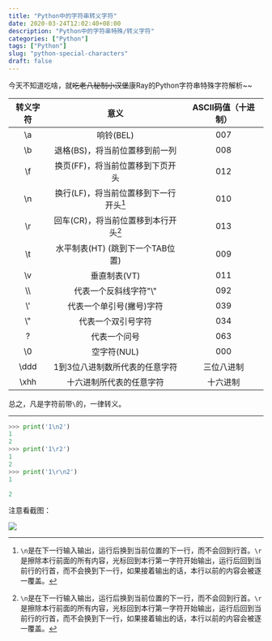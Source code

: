 ```yaml
---
title: "Python中的字符串转义字符"
date: 2020-03-24T12:02:40+08:00
description: "Python中的字符串特殊/转义字符"
categories: ["Python"]
tags: ["Python"]
slug: "python-special-characters"
draft: false
---
```


今天不知道吃啥，就~~吃老八秘制小汉堡~~康Ray的Python字符串特殊字符解析~~

| 转义字符 |                      意义                       | ASCII码值（十进制） |
| :------: | :---------------------------------------------: | :-----------------: |
|    \a    |                    响铃(BEL)                    |         007         |
|    \b    |         退格(BS)，将当前位置移到前一列          |         008         |
|    \f    |        换页(FF)，将当前位置移到下页开头         |         012         |
|    \n    |     换行(LF)，将当前位置移到下一行开头[^1]      |         010         |
|    \r    | 回车(CR)，将当前位置移到本行开头[^1] |         013         |
|    \t    |        水平制表(HT) (跳到下一个TAB位置)         |         009         |
|    \v    |                  垂直制表(VT)                   |         011         |
|   \\\    |             代表一个反斜线字符"\\"              |         092         |
|   \\'    |            代表一个单引号(撇号)字符             |         039         |
|   \\"    |               代表一个双引号字符                |         034         |
|    \?    |                  代表一个问号                   |         063         |
|    \0    |                   空字符(NUL)                   |         000         |
|   \ddd   |         1到3位八进制数所代表的任意字符          |     三位八进制      |
|   \xhh   |            十六进制所代表的任意字符             |      十六进制       |

总之，凡是字符前带`\`的，一律转义。

---

[^1]:`\n`是在下一行输入输出，运行后换到当前位置的下一行，而不会回到行首。`\r`是擦除本行前面的所有内容，光标回到本行第一字符开始输出，运行后回到当前行的行首，而不会换到下一行，如果接着输出的话，本行以前的内容会被逐一覆盖。

```python
>>> print('1\n2')
1
2
>>> print('1\r2')
1
2
>>> print('1\r\n2')
1

2
```

注意看截图：

![](https://cdn.jsdelivr.net/gh/FFRaycoder/cdn/imgs/20200324143731.png)

